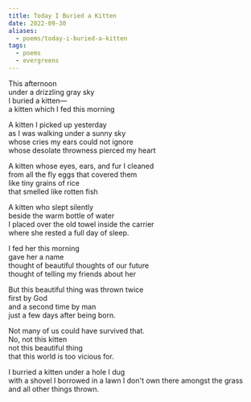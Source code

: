 ```yaml
---
title: Today I Buried a Kitten
date: 2022-09-30
aliases:
  - poems/today-i-buried-a-kitten
tags:
  - poems
  - evergreens
---
```

This afternoon  
under a drizzling gray sky  
I buried a kitten—  
a kitten which I fed this morning  

A kitten I picked up yesterday  
as I was walking under a sunny sky  
whose cries my ears could not ignore  
whose desolate throwness pierced my heart 

A kitten whose eyes, ears, and fur I cleaned  
from all the fly eggs that covered them  
like tiny grains of rice  
that smelled like rotten fish  

A kitten who slept silently  
beside the warm bottle of water  
I placed over the old towel inside the carrier  
where she rested a full day of sleep.  

I fed her this morning  
gave her a name  
thought of beautiful thoughts of our future  
thought of telling my friends about her  

But this beautiful thing was thrown twice  
first by God  
and a second time by man  
just a few days after being born.  

Not many of us could have survived that.  
No, not this kitten  
not this beautiful thing  
that this world is too vicious for.  

I burried a kitten under a hole I dug  
with a shovel I borrowed in a lawn I don't own
there amongst the grass  
and all other things thrown.  